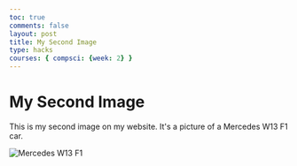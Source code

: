 ```yaml
---
toc: true
comments: false
layout: post
title: My Second Image
type: hacks
courses: { compsci: {week: 2} }
---
```


<html>
<head>
    <title>Test Page</title>
</head>
<body>
    <h1>My Second Image</h1>
    <p>This is my second image on my website. It's a picture of a Mercedes W13 F1 car.</p>
</body>
</html>

![Mercedes W13 F1 ](/posts/images/F1Car.jpeg)